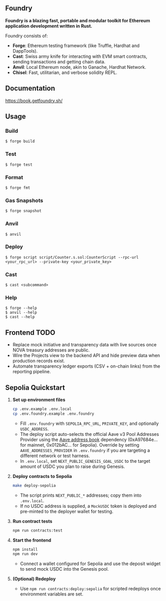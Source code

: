 ## Foundry

**Foundry is a blazing fast, portable and modular toolkit for Ethereum application development written in Rust.**

Foundry consists of:

- **Forge**: Ethereum testing framework (like Truffle, Hardhat and DappTools).
- **Cast**: Swiss army knife for interacting with EVM smart contracts, sending transactions and getting chain data.
- **Anvil**: Local Ethereum node, akin to Ganache, Hardhat Network.
- **Chisel**: Fast, utilitarian, and verbose solidity REPL.

## Documentation

https://book.getfoundry.sh/

## Usage

### Build

```shell
$ forge build
```

### Test

```shell
$ forge test
```

### Format

```shell
$ forge fmt
```

### Gas Snapshots

```shell
$ forge snapshot
```

### Anvil

```shell
$ anvil
```

### Deploy

```shell
$ forge script script/Counter.s.sol:CounterScript --rpc-url <your_rpc_url> --private-key <your_private_key>
```

### Cast

```shell
$ cast <subcommand>
```

### Help

```shell
$ forge --help
$ anvil --help
$ cast --help
```

## Frontend TODO

- Replace mock initiative and transparency data with live sources once NOVA treasury addresses are public.
- Wire the Projects view to the backend API and hide preview data when production records exist.
- Automate transparency ledger exports (CSV + on-chain links) from the reporting pipeline.

## Sepolia Quickstart

1. **Set up environment files**
   ```bash
   cp .env.example .env.local
   cp .env.foundry.example .env.foundry
   ```
   - Fill `.env.foundry` with `SEPOLIA_RPC_URL`, `PRIVATE_KEY`, and optionally `USDC_ADDRESS`.
   - The deploy script auto-selects the official Aave v3 Pool Addresses Provider using the [Aave address book](https://github.com/bgd-labs/aave-address-book) dependency (0xA97684e... for mainnet, 0x012bAC... for Sepolia). Override by setting `AAVE_ADDRESSES_PROVIDER` in `.env.foundry` if you are targeting a different network or test harness.
   - In `.env.local`, set `NEXT_PUBLIC_GENESIS_GOAL_USDC` to the target amount of USDC you plan to raise during Genesis.

2. **Deploy contracts to Sepolia**
   ```bash
   make deploy-sepolia
   ```
   - The script prints `NEXT_PUBLIC_*` addresses; copy them into `.env.local`.
   - If no USDC address is supplied, a `MockUSDC` token is deployed and pre-minted to the deployer wallet for testing.

3. **Run contract tests**
   ```bash
   npm run contracts:test
   ```

4. **Start the frontend**
   ```bash
   npm install
   npm run dev
   ```
   - Connect a wallet configured for Sepolia and use the deposit widget to send mock USDC into the Genesis pool.

5. **(Optional) Redeploy**
   - Use `npm run contracts:deploy:sepolia` for scripted redeploys once environment variables are set.
